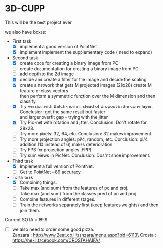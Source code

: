 # 3D-CUPP
This will be the best project ever

we also have boxes:
- First task
  - [X] implement a good version of PointNet
  - [X] implement implement the supplementary code ( need to expand)
- Second task
  - [X] create code for creating a binary image from PC
  - [ ] create documentation for creating a binary image from PC
  - [ ] add depth to the 2d image 
  - [X] decide and create a filter for the image and decide the scaling
  - [X] create a network that gets M projected images (28x28) create M feature or class vectors\
 then perform a symmetric function over the M dimension and then classify.
  - [X] Try version with Batch-norm instead of dropout in the conv layer. Conclusion: got the same result but faster\
   and larger overfit gap - trying with the jitter
  - [X] Try Pic-net with rotation and jitter. Conclusion: Don't rotate for 28x28. 
  - [ ] Try more pixels: 32, 64, etc. Conclusion: 32 makes improvement. 
  - [ ] Try more projection angles: pi/4, random, etc. Conclusion: pi/4 addition (10 instead of 6) makes deterioration.
  - [ ] Try FPS for projection angles (FPP).
  - [ ] Try sum views in PicNet.  Conclusion: Dos'nt shoe improvement.
  
- Third task
  - [X] Implement a full version of PointNet.
  - [ ] Get to PointNet ~89 accuracy.
  
- Forth task 
  - [X] Combining things.
  - [ ] Take max (and sum) from the features of pc and proj.
  - [ ] Take max (and sum) from the classes pred of pc and proj.
  - [ ] Combine features in different stages.
  - [ ] Train the networks separately first (keep features weights) and then join them.

Current SOTA = 89.9 

- [ ] we also need to order some good pizza.\
Zanzara : http://www.2eat.co.il/zanzara/menu.aspx?pid=6113\
Crosta : https://he-il.facebook.com/CROSTAHAIFA/
